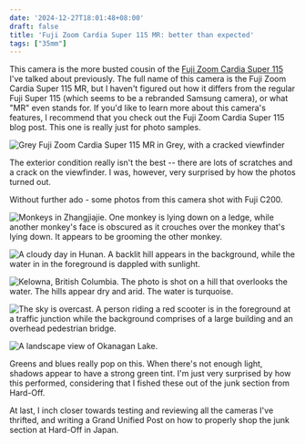 ```yaml
---
date: '2024-12-27T18:01:48+08:00'
draft: false
title: 'Fuji Zoom Cardia Super 115 MR: better than expected'
tags: ["35mm"]
---
```


This camera is the more busted cousin of the [Fuji Zoom Cardia Super 115](https://tomoe.asia/posts/2023-08-06-fuji-zoom-cardia-super-115/) I've talked about previously. The full name of this camera is the Fuji Zoom Cardia Super 115 MR, but I haven't figured out how it differs from the regular Fuji Super 115 (which seems to be a rebranded Samsung camera), or what "MR" even stands for. If you'd like to learn more about this camera's features, I recommend that you check out the Fuji Zoom Cardia Super 115 blog post. This one is really just for photo samples.

![Grey Fuji Zoom Cardia Super 115 MR in Grey, with a cracked viewfinder](https://res.cloudinary.com/dezwnhp01/image/upload/f_auto,q_auto/v1/fuji-super-115-mr/fuji-cardia-super-115-mr)

The exterior condition really isn't the best -- there are lots of scratches and a crack on the viewfinder. I was, however, very surprised by how the photos turned out. 

Without further ado - some photos from this camera shot with Fuji C200.


![Monkeys in Zhangjiajie. One monkey is lying down on a ledge, while another monkey's face is obscured as it crouches over the monkey that's lying down. It appears to be grooming the other monkey.](https://res.cloudinary.com/dezwnhp01/image/upload/f_auto,q_auto/v1/fuji-super-115-mr/000024170001)


![A cloudy day in Hunan. A backlit hill appears in the background, while the water in in the foreground is dappled with sunlight.](https://res.cloudinary.com/dezwnhp01/image/upload/v1735294629/fuji-super-115-mr/000024170014.jpg)

![Kelowna, British Columbia. The photo is shot on a hill that overlooks the water. The hills appear dry and arid. The water is turquoise.](https://res.cloudinary.com/dezwnhp01/image/upload/v1735294660/fuji-super-115-mr/000024170027.jpg)

![The sky is overcast. A person riding a red scooter is in the foreground at a traffic junction while the background comprises of a large building and an overhead pedestrian bridge.](https://res.cloudinary.com/dezwnhp01/image/upload/v1735294640/fuji-super-115-mr/000024170023.jpg)

![A landscape view of Okanagan Lake.](https://res.cloudinary.com/dezwnhp01/image/upload/v1735295050/fuji-super-115-mr/000024170028.jpg)

Greens and blues really pop on this. When there's not enough light, shadows appear to have a strong green tint. I'm just very surprised by how this performed, considering that I fished these out of the junk section from Hard-Off. 

At last, I inch closer towards testing and reviewing all the cameras I've thrifted, and writing a Grand Unified Post on how to properly shop the junk section at Hard-Off in Japan. 